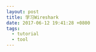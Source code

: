 ```yaml
---
layout: post
title: 学习Wireshark
date: 2017-06-12 19:41:28 +0800
tags:
  - tutorial
  - tool
---
```

